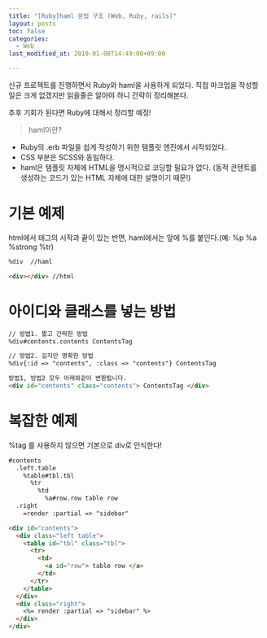 ```yaml
---
title: "[Ruby]haml 문법 구조 (Web, Ruby, rails)"
layout: posts
toc: false
categories:
  - Web
last_modified_at: 2019-01-08T14:49:00+09:00

---
```


신규 프로젝트를 진행하면서 Ruby와 haml을 사용하게 되었다.
직접 마크업을 작성할 일은 크게 없겠지만 읽을줄은 알아야 하니 간략히 정리해본다.  

추후 기회가 된다면 Ruby에 대해서 정리할 예정!  

> haml이란?
* Ruby의 .erb 파일을 쉽게 작성하기 위한 템플릿 엔진에서 시작되었다.
* CSS 부분은 SCSS와 동일하다.
* haml은 템플릿 자체에 HTML을 명시적으로 코딩할 필요가 없다. (동적 콘텐트를 생성하는 코드가 있는 HTML 자체에 대한 설명이기 때문!)


# 기본 예제  
html에서 태그의 시작과 끝이 있는 반면, haml에서는 앞에 %를 붙인다.(예: %p %a %strong %tr)
``` markdown
%div  //haml

<div></div> //html
```

# 아이디와 클래스를 넣는 방법

``` markdown
// 방법1. 짧고 간략한 방법
%div#contents.contents ContentsTag

// 방법2. 길지만 명확한 방법
%div{:id => "contents", :class => "contents"} ContentsTag

방법1, 방법2 모두 아래와같이 변환됩니다.
<div id="contents" class="contents"> ContentsTag </div>

```

# 복잡한 예제  
%tag 를 사용하지 않으면 기본으로 div로 인식한다!
``` markdown
#contents
  .left.table
    %table#tbl.tbl
      %tr
        %td
          %a#row.row table row
  .right
    =render :partial => "sidebar"
```

``` markdown
<div id="contents">
  <div class="left table">
    <table id="tbl" class="tbl">
      <tr>
        <td>
          <a id="row"> table row </a>
        </td>
      </tr>
    </table>
  </div>
  <div class="right">
    <%= render :partial => "sidebar" %>
  </div>
</div>
```
